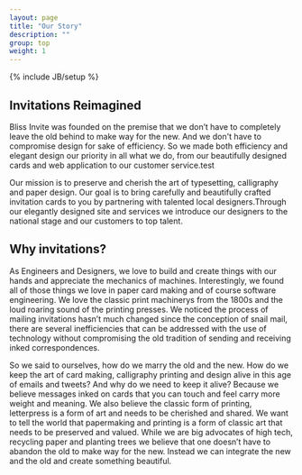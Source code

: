 ```yaml
---
layout: page
title: "Our Story"
description: ""
group: top
weight: 1
---
```

{% include JB/setup %}

<h2>Invitations Reimagined</h2>

<p>Bliss Invite was founded on the premise that we don’t have to completely leave the old behind to make way for the new. And we don't have to compromise design for sake of efficiency. So we made both efficiency and elegant design our priority in all what we do, from our beautifully designed cards and web application to our customer service.test</p>

<p>Our mission is to preserve and cherish the art of typesetting, calligraphy and paper design. Our goal is to bring carefully and beautifully crafted invitation cards to you by partnering with talented local designers.Through our elegantly designed site and services we introduce our designers to the national stage and our customers to top talent.</p>

<h2>Why invitations?</h2>

<p>As Engineers and Designers, we love to build and create things with our hands and appreciate the mechanics of machines. Interestingly, we found all of those things we love in paper card making and of course software engineering. We love the classic print machinerys from the 1800s and the loud roaring sound of the printing presses. We noticed the process of mailing invitations hasn’t much changed since the conception of snail mail, there are several inefficiencies that can be addressed with the use of technology without compromising the old tradition of sending and receiving inked correspondences.</p>

<p>So we said to ourselves, how do we marry the old and the new. How do we keep the art of card making, calligraphy printing and design alive in this age of emails and tweets? And why do we need to keep it alive? Because we believe messages inked on cards that you can touch and feel carry more weight and meaning.  We also believe the classic form of printing, letterpress is a form of art and needs to be cherished and shared. We want to tell the world that papermaking and printing is a form of classic art that needs to be preserved and valued. While we are big advocates of high tech, recycling paper and planting trees we believe that one doesn’t have to abandon the old to make way for the new. Instead we can integrate the new and the old and create something beautiful.</p>